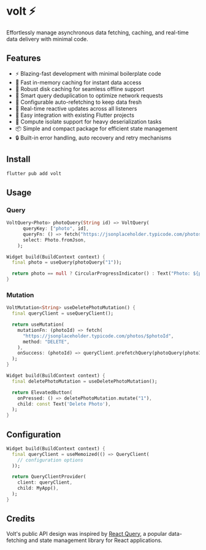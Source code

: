 # volt ⚡️

Effortlessly manage asynchronous data fetching, caching, and real-time data delivery with minimal
code.

## Features

- ⚡️ Blazing-fast development with minimal boilerplate code
- 🚀 Fast in-memory caching for instant data access
- 💾 Robust disk caching for seamless offline support
- 🔄 Smart query deduplication to optimize network requests
- 🔮 Configurable auto-refetching to keep data fresh
- 📡 Real-time reactive updates across all listeners
- 🧩 Easy integration with existing Flutter projects
- 🧠 Compute isolate support for heavy deserialization tasks
- 📦 Simple and compact package for efficient state management
- 🔒 Built-in error handling, auto recovery and retry mechanisms

## Install

```bash
flutter pub add volt
```

## Usage

### Query
```dart
VoltQuery<Photo> photoQuery(String id) => VoltQuery(
      queryKey: ["photo", id],
      queryFn: () => fetch("https://jsonplaceholder.typicode.com/photos/$id"),
      select: Photo.fromJson,
    );

Widget build(BuildContext context) {
  final photo = useQuery(photoQuery("1"));

  return photo == null ? CircularProgressIndicator() : Text("Photo: ${photo.title}");
}
```

### Mutation

```dart
VoltMutation<String> useDeletePhotoMutation() {
  final queryClient = useQueryClient();

  return useMutation(
    mutationFn: (photoId) => fetch(
      "https://jsonplaceholder.typicode.com/photos/$photoId",
      method: "DELETE",
    ),
    onSuccess: (photoId) => queryClient.prefetchQuery(photoQuery(photoId)),
  );
}

Widget build(BuildContext context) {
  final deletePhotoMutation = useDeletePhotoMutation();

  return ElevatedButton(
    onPressed: () => deletePhotoMutation.mutate("1"),
    child: const Text('Delete Photo'),
  );
}
```

## Configuration

```dart
Widget build(BuildContext context) {
  final queryClient = useMemoized(() => QueryClient(
    // configuration options
  ));

  return QueryClientProvider(
    client: queryClient,
    child: MyApp(),
  );
}
```

## Credits

Volt's public API design was inspired by [React Query](https://tanstack.com/query/latest), a popular data-fetching and state management library for React applications.
